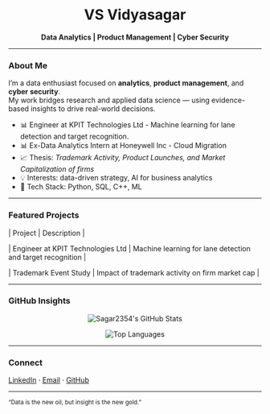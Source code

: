 <h1 align="center">VS Vidyasagar</h1>

<p align="center">
  <b>Data Analytics | Product Management | Cyber Security</b>
</p>

---

### About Me

I’m a data enthusiast focused on **analytics**, **product management**, and **cyber security**.  
My work bridges research and applied data science — using evidence-based insights to drive real-world decisions.

- 📊 Engineer at KPIT Technologies Ltd - Machine learning for lane detection and target recognition. 
- 📊 Ex-Data Analytics Intern at Honeywell Inc - Cloud Migration 
- 📈 Thesis: *Trademark Activity, Product Launches, and Market Capitalization of firms*  
- 💡 Interests: data-driven strategy, AI for business analytics  
- 🧰 Tech Stack: Python, SQL, C++, ML

---

### Featured Projects

| Project | Description |

| Engineer at KPIT Technologies Ltd | Machine learning for lane detection and target recognition |

| Trademark Event Study | Impact of trademark activity on firm market cap |

---

### GitHub Insights

<div align="center">

![Sagar2354's GitHub Stats](https://github-readme-stats.vercel.app/api?username=Sagar2354&show_icons=true&theme=transparent&hide_border=true)

![Top Languages](https://github-readme-stats.vercel.app/api/top-langs/?username=Sagar2354&layout=compact&theme=transparent&hide_border=true)

</div>

---

### Connect

[LinkedIn](https://www.linkedin.com/in/vidyasagar-vs-9b1158190) · [Email](mailto:vidyasagar2354@gmail.com) · [GitHub](https://github.com/Sagar2354)

---

<sub align="center">“Data is the new oil, but insight is the new gold.”</sub>

